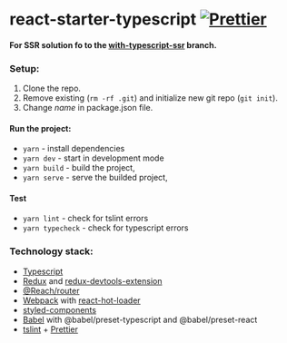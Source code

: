 # react-starter-typescript [![Prettier][prettier]][prettier] #

#### For SSR solution fo to the [with-typescript-ssr](https://github.com/Tomekmularczyk/react-starter/tree/with-typescript-ssr) branch.

### Setup:

1. Clone the repo.
2. Remove existing (`rm -rf .git`) and initialize new git repo (`git init`).
3. Change *name* in package.json file.

#### Run the project:
* `yarn` - install dependencies
* `yarn dev` - start in development mode
* `yarn build` - build the project,
* `yarn serve` - serve the builded project,

#### Test
* `yarn lint` - check for tslint errors
* `yarn typecheck` - check for typescript errors

### Technology stack: ###
* [Typescript](https://www.typescriptlang.org/index.html)
* [Redux](https://redux.js.org/) and [redux-devtools-extension](https://github.com/zalmoxisus/redux-devtools-extension)
* [@Reach/router](https://reach.tech/router)
* [Webpack](https://webpack.js.org/) with [react-hot-loader](http://gaearon.github.io/react-hot-loader/)
* [styled-components](https://www.styled-components.com/)
* [Babel](https://babeljs.io/) with @babel/preset-typescript and @babel/preset-react
* [tslint](https://palantir.github.io/tslint/) + [Prettier](https://prettier.io/)

[prettier]: https://img.shields.io/badge/code_style-prettier-ff69b4.svg?style=flat-square
